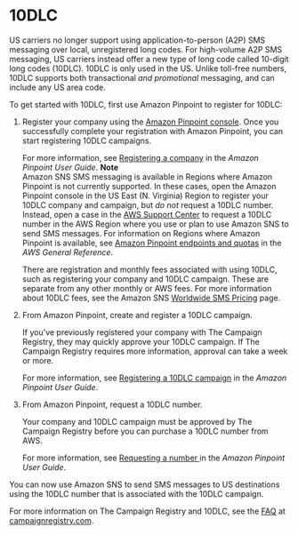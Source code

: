 # 10DLC<a name="channels-sms-originating-identities-10dlc"></a>

US carriers no longer support using application\-to\-person \(A2P\) SMS messaging over local, unregistered long codes\. For high\-volume A2P SMS messaging, US carriers instead offer a new type of long code called 10\-digit long codes \(10DLC\)\. 10DLC is only used in the US\. Unlike toll\-free numbers, 10DLC supports both transactional *and promotional* messaging, and can include any US area code\.

To get started with 10DLC, first use Amazon Pinpoint to register for 10DLC:

1. Register your company using the [Amazon Pinpoint console](https://console.aws.amazon.com/pinpoint/)\. Once you successfully complete your registration with Amazon Pinpoint, you can start registering 10DLC campaigns\.

   For more information, see [Registering a company](https://docs.aws.amazon.com/pinpoint/latest/userguide/settings-register-company.html) in the *Amazon Pinpoint User Guide*\.
**Note**  
Amazon SNS SMS messaging is available in Regions where Amazon Pinpoint is not currently supported\. In these cases, open the Amazon Pinpoint console in the US East \(N\. Virginia\) Region to register your 10DLC company and campaign, but *do not* request a 10DLC number\. Instead, open a case in the [AWS Support Center](https://console.aws.amazon.com/support/home#/) to request a 10DLC number in the AWS Region where you use or plan to use Amazon SNS to send SMS messages\. For information on Regions where Amazon Pinpoint is available, see [Amazon Pinpoint endpoints and quotas](https://docs.aws.amazon.com/general/latest/gr/pinpoint.html) in the *AWS General Reference*\.

   There are registration and monthly fees associated with using 10DLC, such as registering your company and 10DLC campaign\. These are separate from any other monthly or AWS fees\. For more information about 10DLC fees, see the Amazon SNS [Worldwide SMS Pricing](https://aws.amazon.com/sns/sms-pricing/) page\.

1. From Amazon Pinpoint, create and register a 10DLC campaign\.

   If you've previously registered your company with The Campaign Registry, they may quickly approve your 10DLC campaign\. If The Campaign Registry requires more information, approval can take a week or more\.

   For more information, see [Registering a 10DLC campaign](https://docs.aws.amazon.com/pinpoint/latest/userguide/settings-register-campaign-10dlc.html) in the *Amazon Pinpoint User Guide*\.

1. From Amazon Pinpoint, request a 10DLC number\.

   Your company and 10DLC campaign must be approved by The Campaign Registry before you can purchase a 10DLC number from AWS\. 

   For more information, see [Requesting a number ](https://docs.aws.amazon.com/pinpoint/latest/userguide/settings-request-number.html) in the *Amazon Pinpoint User Guide*\.

You can now use Amazon SNS to send SMS messages to US destinations using the 10DLC number that is associated with the 10DLC campaign\.

For more information on The Campaign Registry and 10DLC, see the [FAQ](https://www.campaignregistry.com/faq/) at [campaignregistry\.com](https://www.campaignregistry.com)\. 